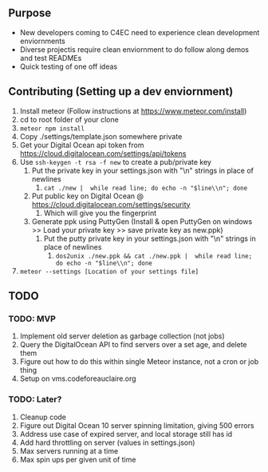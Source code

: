 ## Purpose

* New developers coming to C4EC need to experience clean development enviornments
* Diverse projectis require clean enviornment to do follow along demos and test READMEs
* Quick testing of one off ideas

## Contributing (Setting up a dev enviornment)

1. Install meteor (Follow instructions at https://www.meteor.com/install)
1. cd to root folder of your clone
1. `meteor npm install`
1. Copy ./settings/template.json somewhere private
 1. Get your Digital Ocean api token from https://cloud.digitalocean.com/settings/api/tokens
 1. Use `ssh-keygen -t rsa -f new` to create a pub/private key
      1. Put the private key in your settings.json with "\n" strings in place of newlines
          1. `cat ./new |  while read line; do echo -n "$line\\n"; done`
      1. Put public key on Digital Ocean @ https://cloud.digitalocean.com/settings/security
          1. Which will give you the fingerprint
	  1. Generate ppk using PuttyGen (Install & open PuttyGen on windows >> Load your private key >> save private key as new.ppk)
	      1. Put the putty private key in your settings.json with "\n" strings in place of newlines
              1. `dos2unix ./new.ppk && cat ./new.ppk |  while read line; do echo -n "$line\\n"; done`
1. `meteor --settings [Location of your settings file]`

## TODO

### TODO: MVP

1. Implement old server deletion as garbage collection (not jobs)
 1. Query the DigitalOcean API to find servers over a set age, and delete them
 1. Figure out how to do this within single Meteor instance, not a cron or job thing
1. Setup on vms.codeforeauclaire.org

### TODO: Later?

1. Cleanup code
1. Figure out Digital Ocean 10 server spinning limitation, giving 500 errors
1. Address use case of expired server, and local storage still has id
1. Add hard throttling on server (values in settings.json)
 1. Max servers running at a time
 1. Max spin ups per given unit of time
